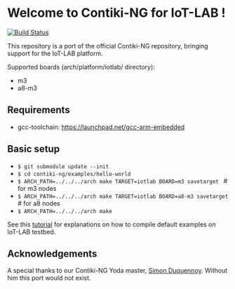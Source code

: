 Welcome to Contiki-NG for IoT-LAB !
==================================

[![Build Status](https://travis-ci.org/iot-lab/iot-lab-contiki-ng.svg?branch=master)](https://travis-ci.org/iot-lab/iot-lab-contiki-ng)

This repository is a port of the official Contiki-NG repository, bringing support for the IoT-LAB platform.

Supported boards (arch/platform/iotlab/ directory):

- m3
- a8-m3

## Requirements

- gcc-toolchain: https://launchpad.net/gcc-arm-embedded

## Basic setup

- ``$ git submodule update --init ``
- ``$ cd contiki-ng/examples/hello-world ``
- ``$ ARCH_PATH=../../../arch make TARGET=iotlab BOARD=m3 savetarget ``     # for m3 nodes
- ``$ ARCH_PATH=../../../arch make TARGET=iotlab BOARD=a8-m3 savetarget ``  # for a8 nodes
- ``$ ARCH_PATH=../../../arch make ``

See this [tutorial](https://www.iot-lab.info/tutorials/contiki-ng-compilation/) for explanations on how to compile default examples on IoT-LAB testbed.


## Acknowledgements

A special thanks to our Contiki-NG Yoda master, [Simon Duquennoy](http://www.simonduquennoy.net/). Without him this port would not exist.  
